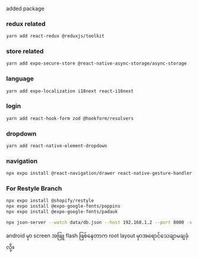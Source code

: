 added package

### redux related
```bash
yarn add react-redux @reduxjs/toolkit
```

### store related
```bash
yarn add expo-secure-store @react-native-async-storage/async-storage
```

### language
```bash
yarn add expo-localization i18next react-i18next
```

### login
```bash
yarn add react-hook-form zod @hookform/resolvers
```

### dropdown
```bash
yarn add react-native-element-dropdown
```

### navigation
```bash
npx expo install @react-navigation/drawer react-native-gesture-handler react-native-reanimated
```



### For Restyle Branch

```bash
npx expo install @shopify/restyle
npx expo install @expo-google-fonts/poppins
npx expo install @expo-google-fonts/padauk
```

```bash
npx json-server --watch data/db.json --host 192.168.1.2 --port 8000 -s data/coffee
```

android မှာ screen အဖြူ flash ဖြစ်နေတာက root layout မှာအရောင်သေချာမချခဲ့လို့။ 